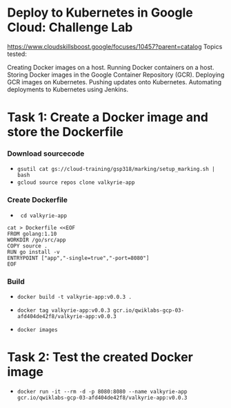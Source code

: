 # Deploy to Kubernetes in Google Cloud: Challenge Lab
https://www.cloudskillsboost.google/focuses/10457?parent=catalog
Topics tested:

Creating Docker images on a host.
Running Docker containers on a host.
Storing Docker images in the Google Container Repository (GCR).
Deploying GCR images on Kubernetes.
Pushing updates onto Kubernetes.
Automating deployments to Kubernetes using Jenkins.

# Task 1: Create a Docker image and store the Dockerfile

### Download sourcecode
- `gsutil cat gs://cloud-training/gsp318/marking/setup_marking.sh | bash`
- `gcloud source repos clone valkyrie-app`

### Create Dockerfile
- ` cd valkyrie-app`

```
cat > Dockerfile <<EOF
FROM golang:1.10
WORKDIR /go/src/app
COPY source .
RUN go install -v
ENTRYPOINT ["app","-single=true","-port=8080"]
EOF
```
### Build
- `docker build -t valkyrie-app:v0.0.3 .`

- `docker tag valkyrie-app:v0.0.3 gcr.io/qwiklabs-gcp-03-afd404de42f8/valkyrie-app:v0.0.3`
- `docker images`

# Task 2: Test the created Docker image
- `docker run -it --rm -d -p 8080:8080 --name valkyrie-app gcr.io/qwiklabs-gcp-03-afd404de42f8/valkyrie-app:v0.0.3`
